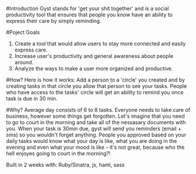 #Introduction
Gyst stands for 'get your shit together' and is a social productivity tool that ensures that people you know have an ability to express their care by simply reminding. 

#Poject Goals
1. Create a tool that would allow users to stay more connected and easily express care.
2. Increase user's productivity and general awareness about people around.
3. Analyze the ways to make a user more organized and productive.

#How?
Here is how it works: Add a person to a 'circle' you created and by creating tasks in that circle you allow that person to see your tasks. People who have access to the tasks' circle will get an ability to remind you once task is due in 30 min.

#Why?
Average day consists of 6 to 8 tasks. Everyone needs to take care of business, however some things get forgotten. Let's imagine that you need to go to court in the morning and take all of the nessasary documents with you. When your task is 30min due, gyst will send you reminders (email + sms) so you wouldn't forget anything. People you approved based on your daily tasks would know what your day is like, what you are doing in the evening and even what your mood is like - it's not great, because who the hell enjoyes going to court in the morning?!

Built in 2 weeks with: 
Ruby/Sinatra, js, haml, sass
 
